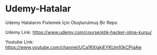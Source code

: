 # Udemy-Hatalar
Udemy Hatalarını Fixlemek İçin Oluşturulmuş Bir Repo

Udemy Link:
https://www.udemy.com/course/etik-hacker-olma-kursu/

Youtube Link:
https://www.youtube.com/channel/UCa1RXlgkjEYKUm10kCPjgAw
